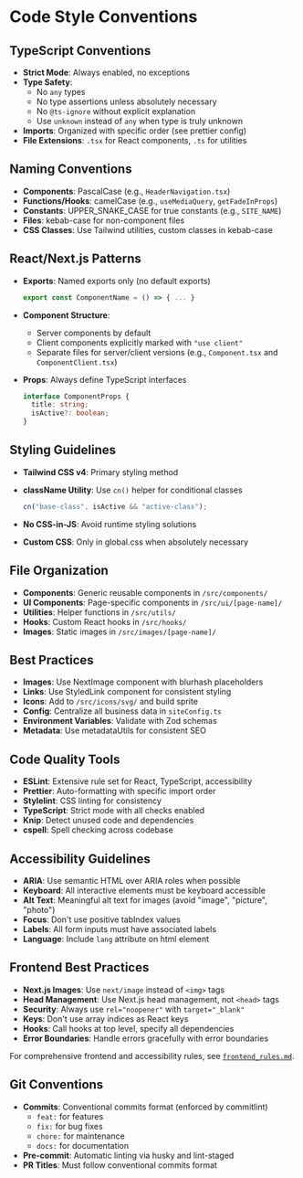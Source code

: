 # Code Style Conventions

## TypeScript Conventions

- **Strict Mode**: Always enabled, no exceptions
- **Type Safety**:
  - No `any` types
  - No type assertions unless absolutely necessary
  - No `@ts-ignore` without explicit explanation
  - Use `unknown` instead of `any` when type is truly unknown
- **Imports**: Organized with specific order (see prettier config)
- **File Extensions**: `.tsx` for React components, `.ts` for utilities

## Naming Conventions

- **Components**: PascalCase (e.g., `HeaderNavigation.tsx`)
- **Functions/Hooks**: camelCase (e.g., `useMediaQuery`, `getFadeInProps`)
- **Constants**: UPPER_SNAKE_CASE for true constants (e.g., `SITE_NAME`)
- **Files**: kebab-case for non-component files
- **CSS Classes**: Use Tailwind utilities, custom classes in kebab-case

## React/Next.js Patterns

- **Exports**: Named exports only (no default exports)

  ```typescript
  export const ComponentName = () => { ... }
  ```

- **Component Structure**:
  - Server components by default
  - Client components explicitly marked with `"use client"`
  - Separate files for server/client versions (e.g., `Component.tsx` and `ComponentClient.tsx`)
- **Props**: Always define TypeScript interfaces

  ```typescript
  interface ComponentProps {
  	title: string;
  	isActive?: boolean;
  }
  ```

## Styling Guidelines

- **Tailwind CSS v4**: Primary styling method
- **className Utility**: Use `cn()` helper for conditional classes

  ```typescript
  cn("base-class", isActive && "active-class");
  ```

- **No CSS-in-JS**: Avoid runtime styling solutions
- **Custom CSS**: Only in global.css when absolutely necessary

## File Organization

- **Components**: Generic reusable components in `/src/components/`
- **UI Components**: Page-specific components in `/src/ui/[page-name]/`
- **Utilities**: Helper functions in `/src/utils/`
- **Hooks**: Custom React hooks in `/src/hooks/`
- **Images**: Static images in `/src/images/[page-name]/`

## Best Practices

- **Images**: Use NextImage component with blurhash placeholders
- **Links**: Use StyledLink component for consistent styling
- **Icons**: Add to `/src/icons/svg/` and build sprite
- **Config**: Centralize all business data in `siteConfig.ts`
- **Environment Variables**: Validate with Zod schemas
- **Metadata**: Use metadataUtils for consistent SEO

## Code Quality Tools

- **ESLint**: Extensive rule set for React, TypeScript, accessibility
- **Prettier**: Auto-formatting with specific import order
- **Stylelint**: CSS linting for consistency
- **TypeScript**: Strict mode with all checks enabled
- **Knip**: Detect unused code and dependencies
- **cspell**: Spell checking across codebase

## Accessibility Guidelines

- **ARIA**: Use semantic HTML over ARIA roles when possible
- **Keyboard**: All interactive elements must be keyboard accessible
- **Alt Text**: Meaningful alt text for images (avoid "image", "picture", "photo")
- **Focus**: Don't use positive tabIndex values
- **Labels**: All form inputs must have associated labels
- **Language**: Include `lang` attribute on html element

## Frontend Best Practices

- **Next.js Images**: Use `next/image` instead of `<img>` tags
- **Head Management**: Use Next.js head management, not `<head>` tags
- **Security**: Always use `rel="noopener"` with `target="_blank"`
- **Keys**: Don't use array indices as React keys
- **Hooks**: Call hooks at top level, specify all dependencies
- **Error Boundaries**: Handle errors gracefully with error boundaries

For comprehensive frontend and accessibility rules, see [`frontend_rules.md`](./frontend_rules.md).

## Git Conventions

- **Commits**: Conventional commits format (enforced by commitlint)
  - `feat:` for features
  - `fix:` for bug fixes
  - `chore:` for maintenance
  - `docs:` for documentation
- **Pre-commit**: Automatic linting via husky and lint-staged
- **PR Titles**: Must follow conventional commits format
